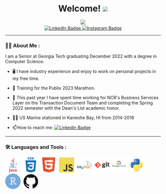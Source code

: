 <div id="welcome" align = "center">


  <h1>Welcome!
  <img src="https://media.giphy.com/media/hvRJCLFzcasrR4ia7z/giphy.gif" width="30px"/>
 </h1>
 
</div>
  
<div id="header" align="center">
  <img src="https://media.giphy.com/media/3ornk57KwDXf81rjWM/giphy.gif" width="500"/>
</div>

<div id="badges" align="center">
  <a href="https://www.linkedin.com/in/pablo-correa-67b4601b6/">
    <img src="https://img.shields.io/badge/LinkedIn-blue?style=for-the-badge&logo=linkedin&logoColor=white" alt="LinkedIn Badge"/>
  </a>
  
  <a href="https://www.instagram.com/pablo.acc/">
    <img src="https://img.shields.io/badge/Instagram-white?style=for-the-badge&logo=instagram&logoColor=red%22" alt="Instagram Badge"/>
  </a>
 
 </div> 

---


### :man_technologist: About Me :
I am a Senior at Georgia Tech graduating December 2022 with a degree in Computer Science.

- :desktop_computer: I have industry experience and enjoy to work on personal projects in my free time.

- :running: Training for the Publix 2023 Marathon.

- :school: This past year I have spent time working for NCR's Business Services Layer on the Transaction Document Team and completing the Spring 2022 semester with the Dean's List academic honor.

- :surfing_man: US Marine stationed in Kaneohe Bay, HI from 2014-2018 

- :mailbox:How to reach me: [![Linkedin Badge](https://img.shields.io/badge/-PCorrea-blue?style=flat&logo=Linkedin&logoColor=white)](https://www.linkedin.com/in/pablo-correa-67b4601b6/)

---

### :hammer_and_wrench: Languages and Tools :
<div>
  <img src="https://github.com/devicons/devicon/blob/master/icons/java/java-original-wordmark.svg" title="Java" alt="Java" width="50" height="50"/>&nbsp;
  <img src="https://github.com/devicons/devicon/blob/master/icons/css3/css3-plain-wordmark.svg"  title="CSS3" alt="CSS" width="50" height="50"/>&nbsp;
  <img src="https://github.com/devicons/devicon/blob/master/icons/html5/html5-original.svg" title="HTML5" alt="HTML" width="50" height="50"/>&nbsp;
  <img src="https://github.com/devicons/devicon/blob/master/icons/javascript/javascript-original.svg" title="JavaScript" alt="JavaScript" width="50" height="50"/>&nbsp;
  <img src="https://github.com/devicons/devicon/blob/master/icons/mysql/mysql-original-wordmark.svg" title="MySQL"  alt="MySQL" width="50" height="50"/>&nbsp;
  <img src="https://github.com/devicons/devicon/blob/master/icons/git/git-original-wordmark.svg" title="Git" **alt="Git" width="50" height="50"/>
   <img src="https://github.com/devicons/devicon/blob/master/icons/googlecloud/googlecloud-original-wordmark.svg" title="Google Cloud" alt="Google Cloud" width="50" height="50"/>&nbsp;
  <img src="https://github.com/devicons/devicon/blob/master/icons/python/python-original.svg" title="Python" alt="Python" width="50" height="50"/>&nbsp;
  <img src="https://github.com/devicons/devicon/blob/master/icons/rstudio/rstudio-original.svg" title="RStudio" alt="RStudio" width="50" height="50"/>&nbsp;
  <img src="https://github.com/devicons/devicon/blob/master/icons/github/github-original.svg" title="Github" alt="Github" width="50" height="50"/>&nbsp;
</div>



